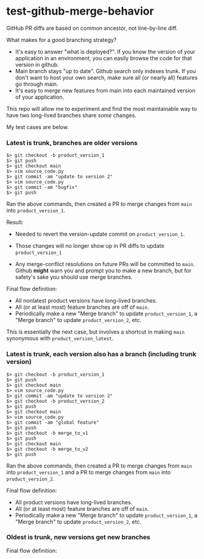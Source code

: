 # test-github-merge-behavior
GitHub PR diffs are based on common ancestor, not line-by-line diff.

What makes for a good branching strategy?

* It's easy to answer "what is deployed?". If you know the version of your application in an environment, you can easily browse the code for that version in github.
* Main branch stays "up to date". Github search only indexes trunk. If you don't want to host your own search, make sure all (or nearly all) features go through main.
* It's easy to merge new features from main into each maintained version of your application.

This repo will allow me to experiment and find the most maintainable way to have two long-lived branches share *some* changes.

My test cases are below.

### Latest is trunk, branches are older versions

```
$> git checkout -b product_version_1
$> git push
$> git checkout main
$> vim source_code.py
$> git commit -am "update to version 2"
$> vim source_code.py
$> git commit -am "bugfix"
$> git push
```

Ran the above commands, then created a PR to merge changes from `main` into `product_version_1`.

Result:
- Needed to revert the version-update commit on `product_version_1`.
+ Those changes will no longer show up in PR diffs to update `product_version_1`
- Any merge-conflict resolutions on future PRs will be committed to `main`. Github **might** warn you and prompt you to make a new branch, but for safety's sake you should use merge branches.

Final flow definition:
* All nonlatest product versions have long-lived branches.
* All (or at least most) feature branches are off of `main`.
* Periodically make a new "Merge branch" to update `product_version_1`, a "Merge branch" to update `product_version_2`, etc.

This is essentially the next case, but involves a shortcut in making `main` synonymous with `product_version_latest`.

### Latest is trunk, each version also has a branch (including trunk version)

```
$> git checkout -b product_version_1
$> git push
$> git checkout main
$> vim source_code.py
$> git commit -am "update to version 2"
$> git checkout -b product_version_2
$> git push
$> git checkout main
$> vim source_code.py
$> git commit -am "global feature"
$> git push
$> git checkout -b merge_to_v1
$> git push
$> git checkout main
$> git checkout -b merge_to_v2
$> git push
```

Ran the above commands, then created a PR to merge changes from `main` into `product_version_1` and a PR to merge changes from `main` into `product_version_2`.

Final flow definition:
* All product versions have long-lived branches.
* All (or at least most) feature branches are off of `main`.
* Periodically make a new "Merge branch" to update `product_version_1`, a "Merge branch" to update `product_version_2`, etc.

### Oldest is trunk, new versions get new branches

Final flow definition:
